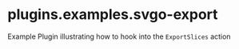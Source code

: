 # plugins.examples.svgo-export

Example Plugin illustrating how to hook into the `ExportSlices` action
